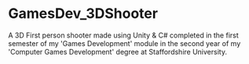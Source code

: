 # GamesDev_3DShooter
A 3D First person shooter made using Unity &amp; C# completed in the first semester of my 'Games Development' module in the second year of my 'Computer Games Development' degree at Staffordshire University.
